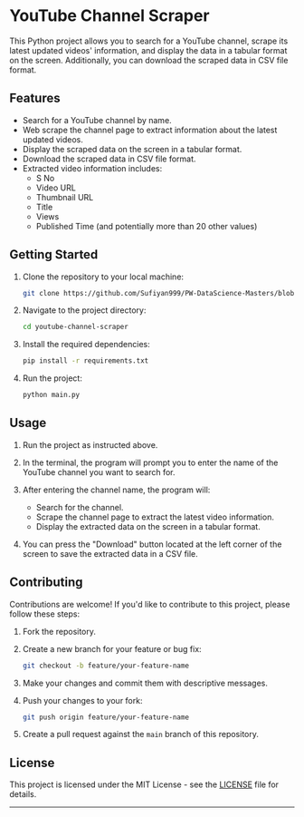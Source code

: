 # YouTube Channel Scraper

This Python project allows you to search for a YouTube channel, scrape its latest updated videos' information, and display the data in a tabular format on the screen. Additionally, you can download the scraped data in CSV file format.

## Features

- Search for a YouTube channel by name.
- Web scrape the channel page to extract information about the latest updated videos.
- Display the scraped data on the screen in a tabular format.
- Download the scraped data in CSV file format.
- Extracted video information includes:
  - S No
  - Video URL
  - Thumbnail URL
  - Title
  - Views
  - Published Time (and potentially more than 20 other values)

## Getting Started

1. Clone the repository to your local machine:

   ```bash
   git clone https://github.com/Sufiyan999/PW-DataScience-Masters/blob/master/Assignments/2.%20FEBRUARY/22_feb_assign/YOUTUBE-IMAGE-SCRAPPER-PROJECT
   ```

2. Navigate to the project directory:

   ```bash
   cd youtube-channel-scraper
   ```

3. Install the required dependencies:

   ```bash
   pip install -r requirements.txt
   ```

4. Run the project:

   ```bash
   python main.py
   ```

## Usage

1. Run the project as instructed above.

2. In the terminal, the program will prompt you to enter the name of the YouTube channel you want to search for.

3. After entering the channel name, the program will:
   - Search for the channel.
   - Scrape the channel page to extract the latest video information.
   - Display the extracted data on the screen in a tabular format.

4. You can press the "Download" button located at the left corner of the screen to save the extracted data in a CSV file.

## Contributing

Contributions are welcome! If you'd like to contribute to this project, please follow these steps:

1. Fork the repository.

2. Create a new branch for your feature or bug fix:

   ```bash
   git checkout -b feature/your-feature-name
   ```

3. Make your changes and commit them with descriptive messages.

4. Push your changes to your fork:

   ```bash
   git push origin feature/your-feature-name
   ```

5. Create a pull request against the `main` branch of this repository.

## License

This project is licensed under the MIT License - see the [LICENSE](LICENSE) file for details.

---
<!-- ## Youtube Scraper Deployment

Actually i don't have any credit or debit card,so i was not able to deploy it -->


